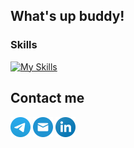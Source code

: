 ## What's up buddy!

### Skills
[![My Skills](https://skillicons.dev/icons?i=swift,github,gitlab,figma,stackoverflow)](https://skillicons.dev)

## Contact me
[<img src="images/telegram.png" width="32"/>](https://t.me/@sidorovJ "https://t.me/@sidorovJ")
[<img src="images/mail.png" width="32"/>](mailto:ewgeniiSidorov@ya.ru "ewgeniiSidorov@ya.ru")
[<img src="images/linkedin.png" width="32"/>](https://www.linkedin.com/in/evgeniisid/ "https://www.linkedin.com/in/evgeniisid/")
